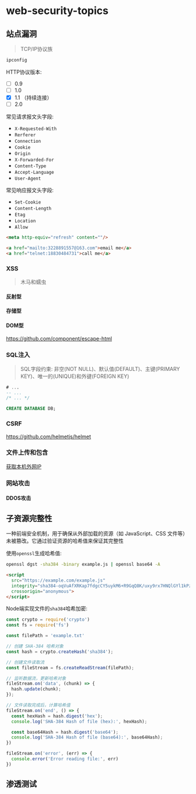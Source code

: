 # web-security-topics

## 站点漏洞

> TCP/IP协议族

```powershell
ipconfig

```

HTTP协议版本:

- [ ] 0.9
- [ ] 1.0
- [x] 1.1 （持续连接）
- [ ] 2.0

常见请求报文头字段:

- `X-Requested-With`
- `Rerferer`
- `Connection`
- `Cookie`
- `Origin`
- `X-Forwarded-For`
- `Content-Type`
- `Accept-Language`
- `User-Agent`

常见响应报文头字段:

- `Set-Cookie`
- `Content-Length`
- `Etag`
- `Location`
- `Allow`

```html
<meta http-equiv="refresh" content=""/>

<a href="mailto:3228891557@163.com">email me</a>
<a href="telnet:18830484731">call me</a>

```

### XSS

> 木马和蠕虫

#### 反射型

#### 存储型

#### DOM型

<https://github.com/component/escape-html>

### SQL注入

> SQL字段约束: 非空(NOT NULL)、默认值(DEFAULT)、主键(PRIMARY KEY)、唯一的(UNIQUE)和外键(FOREIGN KEY)

```sql
# ...
-- ...
/* ... */

CREATE DATABASE DB;

```


### CSRF

<https://github.com/helmetjs/helmet>


### 文件上传和包含

[获取本机外网IP](https://ip.900cha.com/)

### 网站攻击

#### DDOS攻击

## 子资源完整性

一种前端安全机制，用于确保从外部加载的资源（如 JavaScript、CSS 文件等）未被篡改。它通过验证资源的哈希值来保证其完整性

使用`openssl`生成哈希值:

```sh
openssl dgst -sha384 -binary example.js | openssl base64 -A

```

```html
<script 
  src="https://example.com/example.js"
  integrity="sha384-oqVuAfXRKap7fdgcCY5uykM6+R9GqQ8K/uxy9rx7HNQlGYl1kPzQho1wx4JwY8wC"
  crossorigin="anonymous">
</script>

```

Node端实现文件的`sha384`哈希加密:

```js
const crypto = require('crypto')
const fs = require('fs')

const filePath = 'example.txt'

// 创建 SHA-384 哈希对象
const hash = crypto.createHash('sha384');

// 创建文件读取流
const fileStream = fs.createReadStream(filePath);

// 监听数据流，更新哈希对象
fileStream.on('data', (chunk) => {
  hash.update(chunk);
});

// 文件读取完成后，计算哈希值
fileStream.on('end', () => {
  const hexHash = hash.digest('hex');
  console.log('SHA-384 Hash of file (hex):', hexHash);

  const base64Hash = hash.digest('base64');
  console.log('SHA-384 Hash of file (base64):', base64Hash);
})

fileStream.on('error', (err) => {
  console.error('Error reading file:', err)
})

```





## 渗透测试
